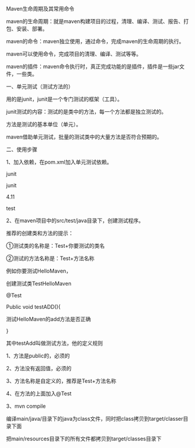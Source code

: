 Maven生命周期及其常用命令



maven的生命周期：就是maven构建项目的过程，清理、编译、测试、报告、打包、安装、部署。

maven的命令：maven独立使用，通过命令，完成maven的生命周期的执行。

maven可以使用命令，完成项目的清理、编译、测试等等。

maven的插件：maven命令执行时，真正完成功能的是插件，插件是一些jar文件，一些类。



一、单元测试（测试方法的）

用的是junit，junit是一个专门测试的框架（工具）。

junit测试的内容：测试的是类中的方法，每一个方法都是独立测试的。

方法是测试的基本单位（单元）。

maven借助单元测试，批量的测试类中的大量方法是否符合预期的。



二、使用步骤

1、加入依赖，在pom.xml加入单元测试依赖。

<dependency>

<groupId>junit</groupId>

<artifactId>junit</artifactId>

<version>4.11</version>

<scope>test</scope>

</dependency>



2、在maven项目中的src/test/java目录下，创建测试程序。

推荐的创建类和方法的提示：

①测试类的名称是：Test+你要测试的类名

②测试的方法名称是：Test+方法名称



例如你要测试HelloMaven，

创建测试类TestHelloMaven

@Test

Public void testADD(){

测试HelloMaven的add方法是否正确

}



其中testAdd叫做测试方法，他的定义规则

1、方法是public的，必须的

2、方法没有返回值，必须的

3、方法名称是自定义的，推荐是Test+方法名称

4、在方法的上面加入@Test



3、mvn compile

编译main/java/目录下的java为class文件，同时把class拷贝到target/classer目录下面

把main/resources目录下的所有文件都拷贝到target/classes目录下



